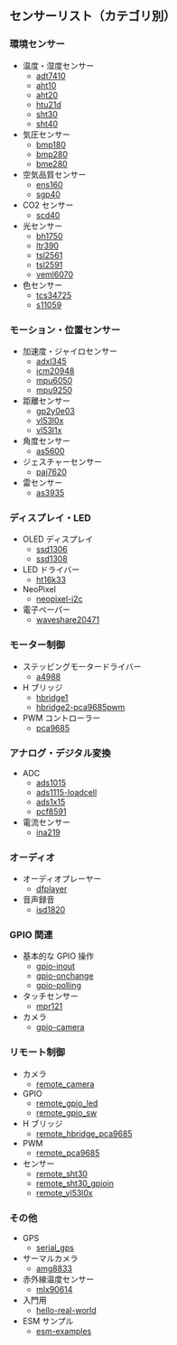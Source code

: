 ## センサーリスト（カテゴリ別）

### 環境センサー

- 温度・湿度センサー
  - [adt7410](./docs/adt7410/index.md)
  - [aht10](./docs/aht10/index.md)
  - [aht20](./docs/aht20/index.md)
  - [htu21d](./docs/htu21d/index.md)
  - [sht30](./docs/sht30/index.md)
  - [sht40](./docs/sht40/index.md)
- 気圧センサー
  - [bmp180](./docs/bmp180/index.md)
  - [bmp280](./docs/bmp280/index.md)
  - [bme280](./docs/bme280/index.md)
- 空気品質センサー
  - [ens160](./docs/ens160/index.md)
  - [sgp40](./docs/sgp40/index.md)
- CO2 センサー
  - [scd40](./docs/scd40/index.md)
- 光センサー
  - [bh1750](./docs/bh1750/index.md)
  - [ltr390](./docs/ltr390/index.md)
  - [tsl2561](./docs/tsl2561/index.md)
  - [tsl2591](./docs/tsl2591/index.md)
  - [veml6070](./docs/veml6070/index.md)
- 色センサー
  - [tcs34725](./docs/tcs34725/index.md)
  - [s11059](./docs/s11059/index.md)

### モーション・位置センサー

- 加速度・ジャイロセンサー
  - [adxl345](./docs/adxl345/index.md)
  - [icm20948](./docs/icm20948/index.md)
  - [mpu6050](./docs/mpu6050/index.md)
  - [mpu9250](./docs/mpu9250/index.md)
- 距離センサー
  - [gp2y0e03](./docs/gp2y0e03/index.md)
  - [vl53l0x](./docs/vl53l0x/index.md)
  - [vl53l1x](./docs/vl53l1x/index.md)
- 角度センサー
  - [as5600](./docs/as5600/index.md)
- ジェスチャーセンサー
  - [paj7620](./docs/paj7620/index.md)
- 雷センサー
  - [as3935](./docs/as3935/index.md)

### ディスプレイ・LED

- OLED ディスプレイ
  - [ssd1306](./docs/ssd1306/index.md)
  - [ssd1308](./docs/ssd1308/index.md)
- LED ドライバー
  - [ht16k33](./docs/ht16k33/index.md)
- NeoPixel
  - [neopixel-i2c](./docs/neopixel-i2c/index.md)
- 電子ペーパー
  - [waveshare20471](./docs/waveshare20471/index.md)

### モーター制御

- ステッピングモータードライバー
  - [a4988](./docs/a4988/index.md)
- H ブリッジ
  - [hbridge1](./docs/hbridge1/index.md)
  - [hbridge2-pca9685pwm](./docs/hbridge2-pca9685pwm/index.md)
- PWM コントローラー
  - [pca9685](./docs/pca9685/index.md)

### アナログ・デジタル変換

- ADC
  - [ads1015](./docs/ads1015/index.md)
  - [ads1115-loadcell](./docs/ads1115-loadcell/index.md)
  - [ads1x15](./docs/ads1x15/index.md)
  - [pcf8591](./docs/pcf8591/index.md)
- 電流センサー
  - [ina219](./docs/ina219/index.md)

### オーディオ

- オーディオプレーヤー
  - [dfplayer](./docs/dfplayer/index.md)
- 音声録音
  - [isd1820](./docs/isd1820/index.md)

### GPIO 関連

- 基本的な GPIO 操作
  - [gpio-inout](./docs/gpio-inout/index.md)
  - [gpio-onchange](./docs/gpio-onchange/index.md)
  - [gpio-polling](./docs/gpio-polling/index.md)
- タッチセンサー
  - [mpr121](./docs/mpr121/index.md)
- カメラ
  - [gpio-camera](./docs/gpio-camera/index.md)

### リモート制御

- カメラ
  - [remote_camera](./docs/remote_camera/index.md)
- GPIO
  - [remote_gpio_led](./docs/remote_gpio_led/index.md)
  - [remote_gpio_sw](./docs/remote_gpio_sw/index.md)
- H ブリッジ
  - [remote_hbridge_pca9685](./docs/remote_hbridge_pca9685/index.md)
- PWM
  - [remote_pca9685](./docs/remote_pca9685/index.md)
- センサー
  - [remote_sht30](./docs/remote_sht30/index.md)
  - [remote_sht30_gpioin](./docs/remote_sht30_gpioin/index.md)
  - [remote_vl53l0x](./docs/remote_vl53l0x/index.md)

### その他

- GPS
  - [serial_gps](./docs/serial_gps/index.md)
- サーマルカメラ
  - [amg8833](./docs/amg8833/index.md)
- 赤外線温度センサー
  - [mlx90614](./docs/mlx90614/index.md)
- 入門用
  - [hello-real-world](./docs/hello-real-world/index.md)
- ESM サンプル
  - [esm-examples](./docs/esm-examples/index.md)
